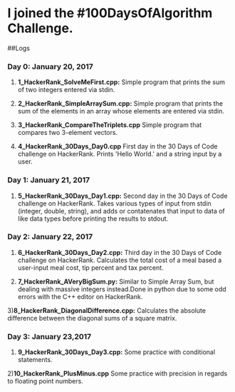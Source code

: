 # I joined the #100DaysOfAlgorithm Challenge. 

##Logs 

### Day 0: January 20, 2017 
1) **1_HackerRank_SolveMeFirst.cpp:** Simple program that prints the sum of two integers entered via stdin.

2) **2_HackerRank_SimpleArraySum.cpp:** Simple program that prints the sum of the elements in an array whose elements are entered via stdin.

3) **3_HackerRank_CompareTheTriplets.cpp** Simple program that compares two 3-element vectors.

4) **4_HackerRank_30Days_Day0.cpp** First day in the 30 Days of Code challenge on HackerRank. Prints 'Hello World.' and a string input by a user.

### Day 1: January 21, 2017 
1) **5_HackerRank_30Days_Day1.cpp:** Second day in the 30 Days of Code challenge on HackerRank. Takes various types of input from stdin (integer, double, string), and adds or contatenates that input to data of like data types before printing the results to stdout.

### Day 2: January 22, 2017

1) **6_HackerRank_30Days_Day2.cpp:** Third day in the 30 Days of Code challenge on HackerRank. Calculates the total cost of a meal based a user-input meal cost, tip percent and tax percent.

2) **7_HackerRank_AVeryBigSum.py:** Similar to Simple Array Sum, but dealing with massive integers instead.Done in python due to some odd errors with the C++ editor on HackerRank.

3)**8_HackerRank_DiagonalDifference.cpp:** Calculates the absolute difference between the diagonal sums of a square matrix. 

### Day 3: January 23,2017

1) **9_HackerRank_30Days_Day3.cpp:** Some practice with conditional statements.

2)**10_HackerRank_PlusMinus.cpp** Some practice with precision in regards to floating point numbers.

